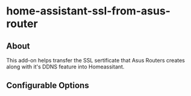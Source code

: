 # home-assistant-ssl-from-asus-router
## About
This add-on helps transfer the SSL sertificate that Asus Routers creates along with it's DDNS feature into Homeassitant.

## Configurable Options
